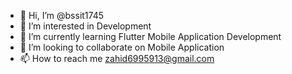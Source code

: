 - 👋 Hi, I’m @bssit1745
- 👀 I’m interested in Development
- 🌱 I’m currently learning Flutter Mobile Application Development
- 💞️ I’m looking to collaborate on Mobile Application
- 📫 How to reach me zahid6995913@gmail.com

<!---
bssit1745/bssit1745 is a ✨ special ✨ repository because its `README.md` (this file) appears on your GitHub profile.
You can click the Preview link to take a look at your changes.
--->
